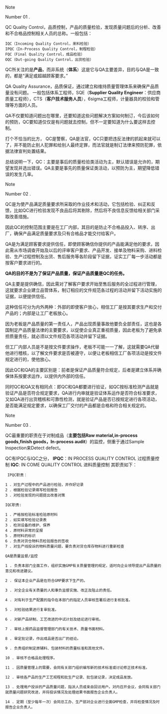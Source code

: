 > [!NOTE]
> Number 01 . 

QC Quality Control，品质控制，产品的质量检验，发现质量问题后的分析、改善和不合格品控制相关人员的总称。一般包括：
```
IQC（Incoming Quality Control，来料检验）
IPQC（In-Process Quality Control，制程检验）
FQC（Final Quality Control，成品检验）
OQC（Out-going Quality Control，出货检验）
```
QC所关注的是**产品**，而非系统（**体系**）这是它与QA主要差异，目的与QA是一致的，都是“满足或超越顾客要求。”

QA Quality Assurance，品质保证，通过建立和维持质量管理体系来确保产品质量没有问题。
一般包括体系工程师，SQE（**Supplier Quality Engineer**：供应商质量工程师），CTS（**客户技术服务人员**），6sigma工程师，计量器具的校验和管理等方面的人员。

QA不仅要知道问题出在哪里，还要知道这些问题解决方案如何制订，今后该如何的预防，QC要知道仅仅是有问题就去控制，但不一定要知道为什么要这样去控制。

打个不恰当的比方， QC是警察，QA是法官，QC只要把违反法律的抓起来就可以了，并不能防止别人犯罪和给别人最终定罪，而法官就是制订法律来预防犯罪，依据法律宣判处置结果。

总结说明一下，QC：主要是事后的质量检验类活动为主，默认错误是允许的，期望发现并选出错误。QA主要是事先的质量保证类活动，以预防为主，期望降低错误的发生几率。

> [!NOTE]
> Number 02 . 

QC是为使产品满足质量要求所采取的作业技术和活动，它包括检验、纠正和反馈，比如QC进行检验发现不良品后将其剔除，然后将不良信息反馈给相关部门采取改善措施。

因此QC的控制范围主要是在工厂内部，其目的是防止不合格品投入、转序、出厂，确保产品满足质量要求及只有合格品才能交付给客户。

QA是为满足顾客要求提供信任，即使顾客确信你提供的产品能满足他的要求，因此需从市场调查开始及以后的评审客户要求、产品开发、接单及物料采购、进料检验、生产过程控制及出货、售后服务等各阶段留下证据，证实工厂每一步活动都是按客户要求进行的。

**QA的目的不是为了保证产品质量，保证产品质量是QC的任务。**

QA主要是提供确信，因此需对了解客户要求开始至售后服务的全过程进行管理，这就要求企业建立品管体系，制订相应的文件规范各过程的活动并留下活动实施的证据，以便提供信任。

这种信任可分为内外两种：外部的即使客户放心，相信工厂是按其要求生产和交付产品的；内部是让工厂老板放心。

因为老板是产品质量的第一责任人，产品出现质量事故他要负全部责任，这也是各国制定产品质量法律的主要要求，以促使企业真正重视质量，因此老板为了避免承担质量责任，就必须以文件规范各项活动并留下证据。

但工厂内部人员是不是按文件要求操作，老板不可能一一了解，这就需要QA代替他进行稽核，以了解文件要求是否被遵守，以便让老板相信工厂各项活动是按文件规定进行的，使他放心。

因此QC和QA的主要区别是：前者是保证产品质量符合规定，后者是建立体系并确保体系按要求运作，以提供内外部的信任。

同时QC和QA又有相同点：即QC和QA都要进行验证，如QC按标准检测产品就是验证产品是否符合规定要求，QA进行内审就是验证体系运作是否符合标准要求，又如QA进行出货稽核和可靠性检测，就是验证产品是否已按规定进行各项活动，是否能满足规定要求，以确保工厂交付的产品都是合格和符合相关规定的。

> [!NOTE]
> Number 03 . 

QC最重要的职责在于对制成品（**主要包括Raw material,in-process goods,finish goods，In-process audit**）的监控，侧重于通过Sample Inspection来Detect defect。

QC有IPQC与IQC之分，
**IPQC**：IN PROCESS QUALITY CONTROL 过程质量控制
**IQC**: IN COME QUALITY CONTROL 进料质量控制
其职责如下：
```
 IPQC职责：

1 ．对生产过程中的产品进行检验，并作好记录
2 ．根据检验记录填写检验报告
3 ．对检验发现的问题提出改善对策
```
```
IQC职责:

1 ．严格按检验标准检验原材料
2 ．如实填写检验记录表
3 ．检测设备的维护、保养
4 ．原材料异常的呈报
5 ．原材料的标识
6 ．负责对货仓物料员检验报告的签收
7 ．对生产线投诉的物料质量问题，要负责对货仓库存物料进行重新检查
```

```
QA是质量监督/监控

1 . 负责本部门全面工作，组织实施GMP有关质量管理的规定，适时向企业领导提出产品质量的意见和改进建议。

2 . 保证本企业产品是在符合GMP要求下生产的。

3 . 对全企业有关质量的人和事负监督实施、改正及阻止的责任。

4 . 对有利于生产配置的指令在本部门的指定人员审核签署后进行复核批准。

5 . 对检验结果进行复审批准。

6 . 对新产品研制、工艺改进的中试计划及结论进行审核。

7 . 审核上报药品监督管理部门的有关技术、质量书面材料。

8 . 审定批记录，作出成品是否出厂的结论。

9 . 负责组织制定原辅料、包装材料的质量标准和其他文件。

10 . 审核不合格品处理程序。

11 . 因质量管理上的需要，会同有关部门组织编写新的技术标准或讨论修正技术标准。

12 . 审核各产品的生产工艺规程和批生产记录、批包装记录，决定成品发放。

13 . 处理用户投诉的产品质量问题，指派人员或亲自回访用户。对内召开会议，会同有关部门就质量问题研究改进，并将投诉情况及处理结果书面报告企业负责人。

14 . 定期（至少每年一次）会同总工办、生产部对企业进行全面GMP检查，并将检查情况及时报告企业负责人。
```